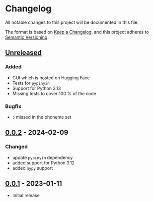 # Changelog

All notable changes to this project will be documented in this file.

The format is based on [Keep a Changelog](https://keepachangelog.com/en/1.1.0/),
and this project adheres to [Semantic Versioning](https://semver.org/spec/v2.0.0.html).

## [Unreleased]

### Added

- GUI which is hosted on Hugging Face
- Tests for `pypinyin`
- Support for Python 3.13
- Missing tests to cover 100 % of the code

### Bugfix

- `ɔ` missed in the phoneme set

## [0.0.2] - 2024-02-09

### Changed

- update `pypinyin` dependency
- added support for Python 3.12
- added `mypy` support

## [0.0.1] - 2023-01-11

- Initial release

[unreleased]: https://github.com/stefantaubert/pinyin-to-ipa/compare/v0.0.2...HEAD
[0.0.2]: https://github.com/stefantaubert/pinyin-to-ipa/compare/v0.0.1...v0.0.2
[0.0.1]: https://github.com/stefantaubert/pinyin-to-ipa/releases/tag/v0.0.1

